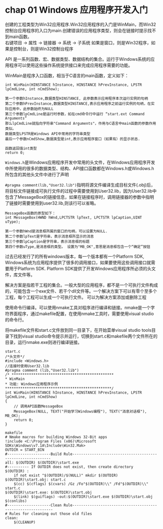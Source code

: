# chap 01 Windows 应用程序开发入门

创建的工程类型为Win32应用程序.Win32应用程序的入门是WinMain，而Win32控制台应用程序的入口为main.创建错误的应用程序类型，则会在链接时提示找不到main函数。</br>
右键项目 -> 属性 -> 链接器 -> 系统 -> 子系统 如果是窗口，则是Win32程序，如果是控制台，则是Win32控制台程序</br>

API 是一系列函数、宏、数据类型、数据结构的集合。运行于Windows系统的应用程序可以使用这些操作系统提供接口来完成应用程序需要的功能。</br>

WinMain是程序入口函数，相当于C语言的main函数，定义如下：
```
int WinMain(HINSTANCE hInstance, HINSTANCE hPrevInstance, LPSTR lpCmdLine, int nCmdShow);

第一个参数hInstance,数据类型HINSTANCE, 此参数表示应用程序本次运行实例的句柄
第二个参数hPrevInstance,数据类型HINSTANCE,表示应用程序之前运行实例的句柄，在实际应用中，此参数始终为NULL
第三个参数lpCmdLine是运行时参数，如在cmd命令行中运行 “start.ext Command Arguments” 
那么lpCmdLine就指向字符串"Command Arguments"，作用与C语言中main函数的参数作用类似。
数据类型LPSTR是Windows API中常用的字符串类型
最后一个参数nCmdShow,数据类型是int,表示应用程序窗口（如果有）的显示状态.

函数返回值int类型
return 0;
```

`Windows.h`是Windows应用程序开发中常用的头文件，在Windows应用程序开发中所使用的很多的数据类型、结构、API接口函数都在Windows.h或Windows.h所包含的其他头文件中进行了声明</br>

`#pragma comment(lib,"User32.lib")`指明将源文件编译生成目标文件(.obj)后，将目标文件链接成可执行文件的过程中需要使用到User32.lib，因为User32.lib中包含了MessageBox的链接信息，如果在链接程序时，调用链接器的参数中指明了链接时需要使用到user32.lib,则该行可以省略。</br>

```
MessageBox函数的原型如下：
int MessageBox(HWND hWnd,LPCTSTR lpText, LPCTSTR lpCaption,UINT uType);

第一个参数hWnd是消息框所属的窗口的句柄，可以设置为NULL.
第二个参数lpText是字符串，表示消息框所显示的消息
第三个参数lpCaption是字符串，表示消息框的标题
第四个参数uType,是消息框的类型。 设置为"MB_OK",意思是消息框包含一个“确定”按钮
```

过去已经发行了的所有windows版本，每一个版本都有一个Platform SDK, Windows系统为应用程序提供了很多的调用接口，如果要使用这些调用接口就需要用于Platform SDK. Platform SDK提供了开发Windows应用程序所必须的头文件，库文件等。</br>

解决方案是指若干工程的集合。一般大型的应用程序，都不是一个可执行文件构成的，可能包含一个exe文件、若干个dll文件等。一个解决方案下可以有零个至多个工程，每个工程可以生成一个可执行文件。 可以为解决方案添加或删除工程</br>

使用命令行编译。可以使用nmake工具对程序进行编译和链接。nmake是一个字符界面程序，通过makefile配置，在使用nmake工具时，需要使用visual studio的命令行。</br>

将makefile文件和start.c文件放到同一目录下，在开始菜单visual studio tools目录下找到visual studio命令提示并运行，切换到start.c和makefile两个文件所在的目录，运行nmake.exe则进行编译链接。</br>

```
start.c
/*头文件*/
#include <Windows.h>
//连接时使用User32.lib
#pragma comment (lib,"User32.lib")
/* ***********************************************
* WinMain
* 功能: Windows应用程序示例
*************************************************/
int WinMain(HINSTANCE hInstance, HINSTANCE hPrevInstance, LPSTR lpCmdLine, int nCmdShow)
{
	// 调用API函数MessageBox
	MessageBox(NULL, TEXT("开始学习Windows编程"), TEXT("消息对话框"), MB_OK);
	return 0;
}
```
```
makefile
# Nmake macros for building Windows 32-Bit apps
!include <C:\Program Files (x86)\Microsoft SDKs\Windows\v7.1A\Include\Win32.Mak>
OUTDIR = START_BIN
#--------------------Build Rule------------------------------------------------------------
all: $(OUTDIR) $(OUTDIR)\start.exe
#---------- If OUTDIR does not exist, then create directory
$(OUTDIR) :
	if not exist "$(OUTDIR)/$(NULL)" mkdir $(OUTDIR)
$(OUTDIR)\start.obj: start.c
	$(cc) $(cflags) $(cvars) /Gz /Fo"$(OUTDIR)\\" /Fd"$(OUTDIR)\\" start.c
$(OUTDIR)\start.exe: $(OUTDIR)\start.obj
	$(link) $(guiflags) -out:$(OUTDIR)\start.exe $(OUTDIR)\start.obj $(conlibs)
#--------------------Clean Rule-------------------------------------------------------------
# Rules for cleaning out those old files
clean:
	$(CLEANUP)
```